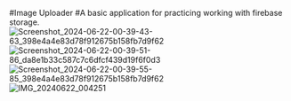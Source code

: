 #Image Uploader
#A basic application for practicing 
working with firebase storage.
![Screenshot_2024-06-22-00-39-43-63_398e4a4e83d78f912675b158fb7d9f62](https://github.com/ALLURKARSUSHANTH/ImageUploader/assets/146927710/4be9431d-192e-4dbf-a14a-1f200fbc4c3b)
![Screenshot_2024-06-22-00-39-51-86_da8e1b33c587c7c6dfcf439d19f6f0d3](https://github.com/ALLURKARSUSHANTH/ImageUploader/assets/146927710/bd85cb22-e8f8-439a-8a09-26189fd116a6)
![Screenshot_2024-06-22-00-39-55-85_398e4a4e83d78f912675b158fb7d9f62](https://github.com/ALLURKARSUSHANTH/ImageUploader/assets/146927710/6e2fc966-134d-4c89-9b6e-7551cb46a71f)
![IMG_20240622_004251](https://github.com/ALLURKARSUSHANTH/ImageUploader/assets/146927710/dd50960e-6f56-4914-afcd-70d34e1aa0fb)
